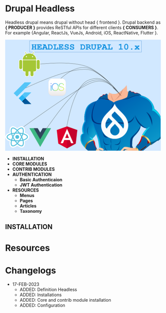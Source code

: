 # Drupal Headless
Headless drupal means drupal without head { frontend }. Drupal backend as **{ PRODUCER }** provides ReSTful APIs for different clients **{ CONSUMERS }**. For example {Angular, ReactJs, VueJs, Android, iOS, ReactNative, Flutter }.


![headless](https://github.com/arsibux/drupal-headless/blob/main/_drawio/img/headless.drawio.png)


- **INSTALLATION**
- **CORE MODULES**
- **CONTRIB MODULES**
- **AUTHENTICATION**
  - **Basic Authenticaion**
  - **JWT Authentication**
- **RESOURCES**
  - **Menus**
  - **Pages**
  - **Articles**
  - **Taxonomy**

## INSTALLATION

# Resources

# Changelogs
- 17-FEB-2023
  - ADDED: Definition Headless
  - ADDED: Installations
  - ADDED: Core and contrib module installation
  - ADDED: Configuration